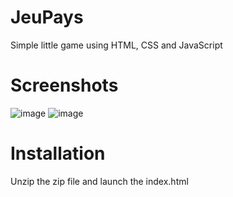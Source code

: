 # JeuPays
Simple little game using HTML, CSS and JavaScript

# Screenshots
![image](https://github.com/LucasSch1/JeuPays/assets/134488249/5085fe55-f9c5-4d15-8394-4b1e3b917b98)
![image](https://github.com/LucasSch1/JeuPays/assets/134488249/6371c2e3-dbe6-4434-a382-dd1cf5a55782)

# Installation
Unzip the zip file and launch the index.html


